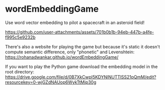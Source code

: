 # wordEmbeddingGame
Use word vector embedding to pilot a spacecraft in an asteroid field!

https://github.com/user-attachments/assets/701b0b1b-94eb-447b-a4fe-f995c5e9232b

There's also a website for playing the game but because it's static it doesn't compute semantic difference, only "phonetic" and Levenshtein: https://rohanadwankar.github.io/wordEmbeddingGame/ 

If you want to play the Python game download the embedding model in the root directory:
https://drive.google.com/file/d/0B7XkCwpI5KDYNlNUTTlSS21pQmM/edit?resourcekey=0-wjGZdNAUop6WykTtMip30g

